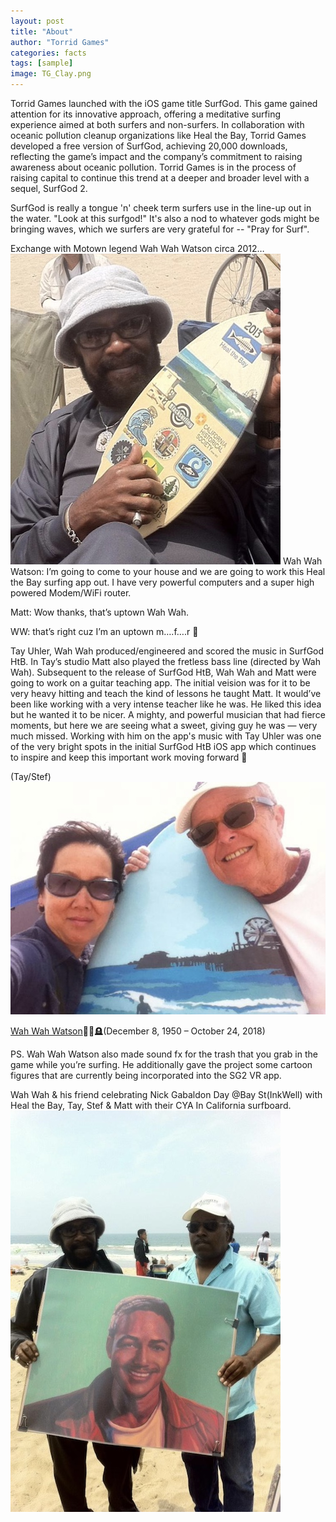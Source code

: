 ```yaml
---
layout: post
title: "About"
author: "Torrid Games"
categories: facts
tags: [sample]
image: TG_Clay.png
---
```


Torrid Games launched with the iOS game title SurfGod. This game gained attention for its innovative approach, offering a meditative surfing experience aimed at both surfers and non-surfers. In collaboration with oceanic pollution cleanup organizations like Heal the Bay, Torrid Games developed a free version of SurfGod, achieving 20,000 downloads, reflecting the game’s impact and the company’s commitment to raising awareness about oceanic pollution.  Torrid Games is in the process of raising capital to continue this trend at a deeper and broader level with a sequel, SurfGod 2.

SurfGod is really a tongue 'n' cheek term surfers use in the line-up out in the water. "Look at this surfgod!"  It's also a nod to whatever gods might be bringing waves, which we surfers are very grateful for -- "Pray for Surf". 

Exchange with Motown legend Wah Wah Watson circa 2012…
<img src="assets/img/WahWahSG.jpg"/>
Wah Wah Watson: I’m going to come to your house and we are going to work this Heal the Bay surfing app out.  I have very powerful computers and a super high powered Modem/WiFi router.

Matt:  Wow thanks, that’s uptown Wah Wah.

WW: that’s right cuz I’m an uptown m….f….r 👊

Tay Uhler, Wah Wah produced/engineered and scored the music in SurfGod HtB.  In Tay’s studio Matt also played the fretless bass line (directed by Wah Wah).  Subsequent to the release of SurfGod HtB, Wah Wah and Matt were going to work on a guitar teaching app.  The initial veision was for it to be very heavy hitting and teach the kind of lessons he taught Matt.  It would’ve been like working with a very intense teacher like he was.  He liked this idea but he wanted it to be nicer.  A mighty, and powerful musician that had fierce moments, but here we are seeing what a sweet, giving guy he was — very much missed.  Working with him on the app's music with Tay Uhler was one of the very bright spots in the initial SurfGod HtB iOS app which continues to inspire and keep this important work moving forward 🤙 

(Tay/Stef) <img src="assets/img/Tay_Stef_CYA.jpg"/>

[Wah Wah Watson](https://en.wikipedia.org/wiki/Wah_Wah_Watson)🎸🙏🪦(December 8, 1950 – October 24, 2018)

PS. Wah Wah Watson also made sound fx for the trash that you grab in the game while you’re surfing.  He additionally gave the project some cartoon figures that are currently being incorporated into the SG2 VR app.

Wah Wah & his friend celebrating Nick Gabaldon Day @Bay St(InkWell) with Heal the Bay, Tay, Stef & Matt with their CYA In California surfboard.
<img src="assets/img/Wahwah_friend_nickG.jpg"/>


